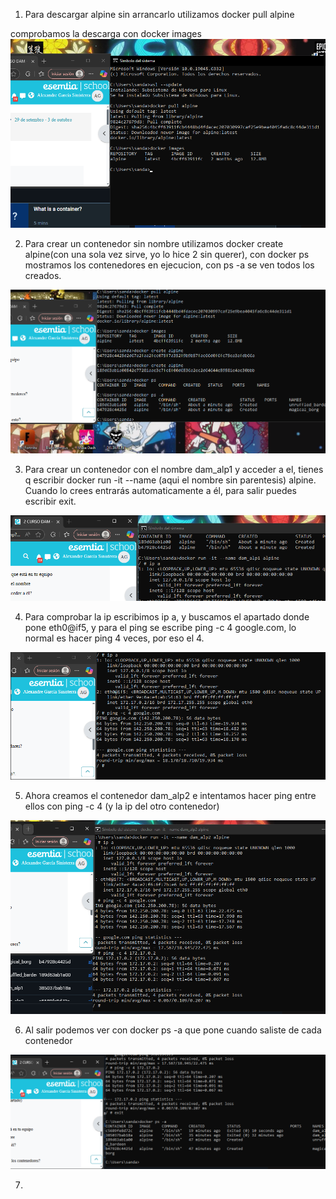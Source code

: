 1. Para descargar alpine sin arrancarlo utilizamos docker pull alpine

comprobamos la descarga con docker images
![img.png](img.png)


2. Para crear un contenedor sin nombre utilizamos docker create alpine(con una sola vez sirve, yo lo hice 2 sin querer), con docker ps mostramos los contenedores en ejecucion, con ps -a se ven todos los creados.

![img_2.png](img_2.png)

3. Para crear un contenedor con el nombre dam_alp1 y acceder a el, tienes q escribir docker run -it --name (aqui el nombre sin parentesis) alpine. Cuando lo crees entrarás automaticamente a él, para salir puedes escribir exit.

![img_3.png](img_3.png)

4. Para comprobar la ip escribimos ip a, y buscamos el apartado donde pone eth0@if5, y para el ping se escribe ping -c 4 google.com, lo normal es hacer ping 4 veces, por eso el 4.

![img_4.png](img_4.png)

5. Ahora creamos el contenedor dam_alp2 e intentamos hacer ping entre ellos con ping -c 4 (y la ip del otro contenedor)

![img_6.png](img_6.png)

6. Al salir podemos ver con docker ps -a que pone cuando saliste de cada contenedor

![img_7.png](img_7.png)

7.